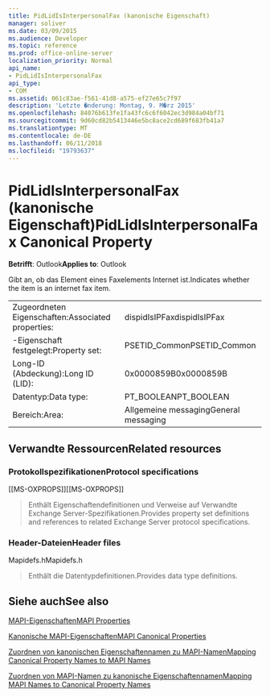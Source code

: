 ```yaml
---
title: PidLidIsInterpersonalFax (kanonische Eigenschaft)
manager: soliver
ms.date: 03/09/2015
ms.audience: Developer
ms.topic: reference
ms.prod: office-online-server
localization_priority: Normal
api_name:
- PidLidIsInterpersonalFax
api_type:
- COM
ms.assetid: 061c83ae-f561-41d8-a575-ef27e65c7f97
description: 'Letzte �nderung: Montag, 9. M�rz 2015'
ms.openlocfilehash: 84076b613fe1fa43fc6c6f6042ec3d984a04bf71
ms.sourcegitcommit: 9d60cd82b5413446e5bc8ace2cd689f683fb41a7
ms.translationtype: MT
ms.contentlocale: de-DE
ms.lasthandoff: 06/11/2018
ms.locfileid: "19793637"
---
```

# <a name="pidlidisinterpersonalfax-canonical-property"></a><span data-ttu-id="8f36e-103">PidLidIsInterpersonalFax (kanonische Eigenschaft)</span><span class="sxs-lookup"><span data-stu-id="8f36e-103">PidLidIsInterpersonalFax Canonical Property</span></span>

  
  
<span data-ttu-id="8f36e-104">**Betrifft**: Outlook</span><span class="sxs-lookup"><span data-stu-id="8f36e-104">**Applies to**: Outlook</span></span> 
  
<span data-ttu-id="8f36e-105">Gibt an, ob das Element eines Faxelements Internet ist.</span><span class="sxs-lookup"><span data-stu-id="8f36e-105">Indicates whether the item is an internet fax item.</span></span>
  
|||
|:-----|:-----|
|<span data-ttu-id="8f36e-106">Zugeordneten Eigenschaften:</span><span class="sxs-lookup"><span data-stu-id="8f36e-106">Associated properties:</span></span>  <br/> |<span data-ttu-id="8f36e-107">dispidIsIPFax</span><span class="sxs-lookup"><span data-stu-id="8f36e-107">dispidIsIPFax</span></span>  <br/> |
|<span data-ttu-id="8f36e-108">-Eigenschaft festgelegt:</span><span class="sxs-lookup"><span data-stu-id="8f36e-108">Property set:</span></span>  <br/> |<span data-ttu-id="8f36e-109">PSETID_Common</span><span class="sxs-lookup"><span data-stu-id="8f36e-109">PSETID_Common</span></span>  <br/> |
|<span data-ttu-id="8f36e-110">Long-ID (Abdeckung):</span><span class="sxs-lookup"><span data-stu-id="8f36e-110">Long ID (LID):</span></span>  <br/> |<span data-ttu-id="8f36e-111">0x0000859B</span><span class="sxs-lookup"><span data-stu-id="8f36e-111">0x0000859B</span></span>  <br/> |
|<span data-ttu-id="8f36e-112">Datentyp:</span><span class="sxs-lookup"><span data-stu-id="8f36e-112">Data type:</span></span>  <br/> |<span data-ttu-id="8f36e-113">PT_BOOLEAN</span><span class="sxs-lookup"><span data-stu-id="8f36e-113">PT_BOOLEAN</span></span>  <br/> |
|<span data-ttu-id="8f36e-114">Bereich:</span><span class="sxs-lookup"><span data-stu-id="8f36e-114">Area:</span></span>  <br/> |<span data-ttu-id="8f36e-115">Allgemeine messaging</span><span class="sxs-lookup"><span data-stu-id="8f36e-115">General messaging</span></span>  <br/> |
   
## <a name="related-resources"></a><span data-ttu-id="8f36e-116">Verwandte Ressourcen</span><span class="sxs-lookup"><span data-stu-id="8f36e-116">Related resources</span></span>

### <a name="protocol-specifications"></a><span data-ttu-id="8f36e-117">Protokollspezifikationen</span><span class="sxs-lookup"><span data-stu-id="8f36e-117">Protocol specifications</span></span>

<span data-ttu-id="8f36e-118">[[MS-OXPROPS]]</span><span class="sxs-lookup"><span data-stu-id="8f36e-118">[[MS-OXPROPS]]</span></span> 
  
> <span data-ttu-id="8f36e-119">Enthält Eigenschaftendefinitionen und Verweise auf Verwandte Exchange Server-Spezifikationen.</span><span class="sxs-lookup"><span data-stu-id="8f36e-119">Provides property set definitions and references to related Exchange Server protocol specifications.</span></span>
    
### <a name="header-files"></a><span data-ttu-id="8f36e-120">Header-Dateien</span><span class="sxs-lookup"><span data-stu-id="8f36e-120">Header files</span></span>

<span data-ttu-id="8f36e-121">Mapidefs.h</span><span class="sxs-lookup"><span data-stu-id="8f36e-121">Mapidefs.h</span></span>
  
> <span data-ttu-id="8f36e-122">Enthält die Datentypdefinitionen.</span><span class="sxs-lookup"><span data-stu-id="8f36e-122">Provides data type definitions.</span></span>
    
## <a name="see-also"></a><span data-ttu-id="8f36e-123">Siehe auch</span><span class="sxs-lookup"><span data-stu-id="8f36e-123">See also</span></span>



[<span data-ttu-id="8f36e-124">MAPI-Eigenschaften</span><span class="sxs-lookup"><span data-stu-id="8f36e-124">MAPI Properties</span></span>](mapi-properties.md)
  
[<span data-ttu-id="8f36e-125">Kanonische MAPI-Eigenschaften</span><span class="sxs-lookup"><span data-stu-id="8f36e-125">MAPI Canonical Properties</span></span>](mapi-canonical-properties.md)
  
[<span data-ttu-id="8f36e-126">Zuordnen von kanonischen Eigenschaftennamen zu MAPI-Namen</span><span class="sxs-lookup"><span data-stu-id="8f36e-126">Mapping Canonical Property Names to MAPI Names</span></span>](mapping-canonical-property-names-to-mapi-names.md)
  
[<span data-ttu-id="8f36e-127">Zuordnen von MAPI-Namen zu kanonische Eigenschaftennamen</span><span class="sxs-lookup"><span data-stu-id="8f36e-127">Mapping MAPI Names to Canonical Property Names</span></span>](mapping-mapi-names-to-canonical-property-names.md)

